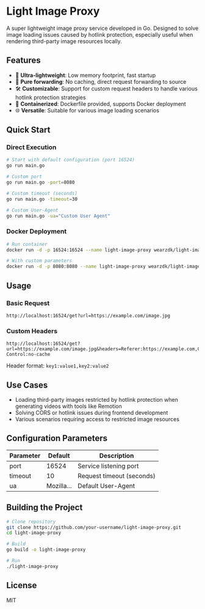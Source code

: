 # Light Image Proxy

A super lightweight image proxy service developed in Go. Designed to solve image loading issues caused by hotlink protection, especially useful when rendering third-party image resources locally.

## Features

- 🚀 **Ultra-lightweight**: Low memory footprint, fast startup
- 🔄 **Pure forwarding**: No caching, direct request forwarding to source
- 🛠️ **Customizable**: Support for custom request headers to handle various hotlink protection strategies
- 🐳 **Containerized**: Dockerfile provided, supports Docker deployment
- 🌐 **Versatile**: Suitable for various image loading scenarios

## Quick Start

### Direct Execution

```bash
# Start with default configuration (port 16524)
go run main.go

# Custom port
go run main.go -port=8080

# Custom timeout (seconds)
go run main.go -timeout=30

# Custom User-Agent
go run main.go -ua="Custom User Agent"
```

### Docker Deployment

```bash
# Run container
docker run -d -p 16524:16524 --name light-image-proxy wearzdk/light-image-proxy

# With custom parameters
docker run -d -p 8080:8080 --name light-image-proxy wearzdk/light-image-proxy -port=8080
```

## Usage

### Basic Request

```
http://localhost:16524/get?url=https://example.com/image.jpg
```

### Custom Headers

```
http://localhost:16524/get?url=https://example.com/image.jpg&headers=Referer:https://example.com,Cache-Control:no-cache
```

Header format: `key1:value1,key2:value2`

## Use Cases

- Loading third-party images restricted by hotlink protection when generating videos with tools like Remotion
- Solving CORS or hotlink issues during frontend development
- Various scenarios requiring access to restricted image resources

## Configuration Parameters

| Parameter | Default    | Description               |
| --------- | ---------- | ------------------------- |
| port      | 16524      | Service listening port    |
| timeout   | 10         | Request timeout (seconds) |
| ua        | Mozilla... | Default User-Agent        |

## Building the Project

```bash
# Clone repository
git clone https://github.com/your-username/light-image-proxy.git
cd light-image-proxy

# Build
go build -o light-image-proxy

# Run
./light-image-proxy
```

## License

MIT
